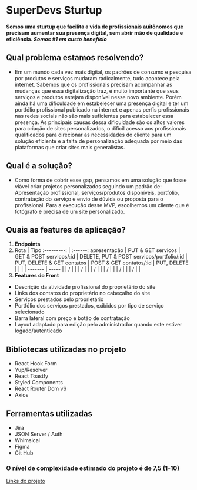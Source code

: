 # SuperDevs Sturtup
**Somos uma sturtup que facilita a vida de profissionais auitônomos que precisam aumentar sua presença digital, sem abrir mão de qualidade e eficiência. _Somos #1 em custo benefício_**
## Qual problema estamos resolvendo?
-   Em um mundo cada vez mais digital, os padrões de consumo e pesquisa por produtos e serviços mudaram radicalmente, tudo acontece pela internet. Sabemos que os profissionais precisam acompanhar as mudanças que essa digitalização traz, é muito importante que seus serviços e produtos estejam disponível nesse novo ambiente. Porém ainda há uma dificuldade em estabelecer uma presença digital e ter um portfólio profissional publicado na internet e apenas perfis profissionais nas redes sociais não são mais suficientes para estabelecer essa presença. As principais causas dessa dificuldade são os altos valores para criação de sites personalizados, o difícil acesso aos profissionais qualificados para direcionar as necessidades do cliente para um solução eficiente e a falta de personalização adequada por meio das plataformas que criar sites mais generalistas.
## Qual é a solução?
-   Como forma de cobrir esse gap, pensamos em uma solução que fosse viável criar projetos personalizados seguindo um padrão de: Apresentação profissional, serviços/produtos disponíveis, portfólio, contratação do serviço e envio de dúvida ou proposta para o profissional. Para a execução desse MVP, escolhemos um cliente que é fotógrafo e precisa de um site personalizado.
## Quais as features da aplicação?
1.  **Endpoints**
2.  Rota   | Tipo
:---------: | :------:
apresentação | PUT & GET
servicos | GET & POST
servicos/:id | DELETE, PUT & POST
servicos/portfolio/:id | PUT, DELETE & GET
contatos | POST & GET
contatos/:id | PUT, DELETE
|   |  |
| ------- | ----- |
| / |  |
| / |  |
| / |  |
| / |  |
| / |  |
| / |  |
2.  **Features do Front**
 - Descrição da atividade profissional do proprietário do site
 - Links dos contatos do proprietário no cabeçalho do site
 - Serviços prestados pelo proprietário
 - Portfólio dos serviços prestados, exibidos por tipo de serviço selecionado
 - Barra lateral com preço e botão de contratação
 - Layout adaptado para edição pelo administrador quando este estiver logado/autenticado
## Bibliotecas utilizadas no projeto
- React Hook Form
- Yup/Resolver
- React Toastfy
- Styled Components
- React Router Dom v6
- Axios
## Ferramentas utilizadas
- Jira
- JSON Server / Auth
- Whimsical
- Figma
- Git Hub
### O nível de complexidade estimado do projeto é de 7,5 (1-10)
[Links do projeto](https://linktr.ee/)
